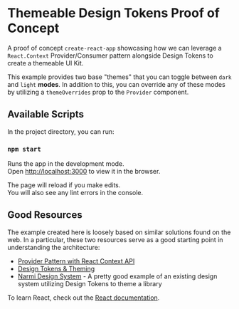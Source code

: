 # Themeable Design Tokens Proof of Concept

A proof of concept `create-react-app` showcasing how we can leverage a `React.Context` Provider/Consumer pattern alongside Design Tokens to create a themeable UI Kit. 

This example provides two base "themes" that you can toggle between `dark` and `light` **modes**. In addition to this, you can override any of these modes by utilizing a `themeOverrides` prop to the `Provider` component.

## Available Scripts

In the project directory, you can run:

### `npm start`

Runs the app in the development mode.\
Open [http://localhost:3000](http://localhost:3000) to view it in the browser.

The page will reload if you make edits.\
You will also see any lint errors in the console.

## Good Resources

The example created here is loosely based on similar solutions found on the web. In a particular, these two resources serve as a good starting point in understanding the architecture:

- [Provider Pattern with React Context API](https://flexiple.com/react/provider-pattern-with-react-context-api/)
- [Design Tokens & Theming](https://debbie.codes/blog/design-tokens-and-theming/)
- [Narmi Design System](https://master--60620d422ffdf100216415b2.chromatic.com/?path=/docs/introduction-welcome--page) - A pretty good example of an existing design system utilizing Design Tokens to theme a library

To learn React, check out the [React documentation](https://reactjs.org/).

